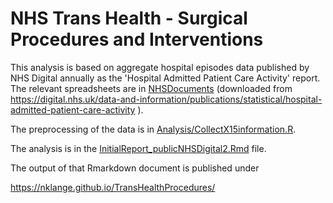 # NHS Trans Health - Surgical Procedures and Interventions

This analysis is based on aggregate hospital episodes data published by NHS Digital annually as the 'Hospital Admitted Patient Care Activity' report. The relevant spreadsheets are in [NHSDocuments](https://github.com/nklange/TransHealthProcedures/tree/main/NHSDocuments) (downloaded from https://digital.nhs.uk/data-and-information/publications/statistical/hospital-admitted-patient-care-activity ).

The preprocessing of the data is in [Analysis/CollectX15information.R](https://github.com/nklange/TransHealthProcedures/blob/main/Analysis/CollectX15information.R).

The analysis is in the [InitialReport_publicNHSDigital2.Rmd](https://github.com/nklange/TransHealthProcedures/blob/main/InitialReport_publicNHSDigital2.Rmd) file.

The output of that Rmarkdown document is published under

https://nklange.github.io/TransHealthProcedures/

